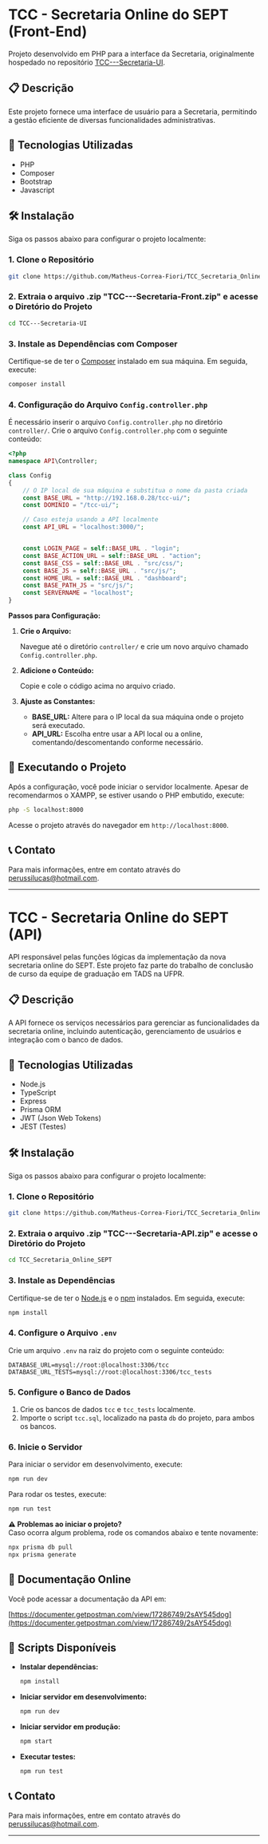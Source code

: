 
# TCC - Secretaria Online do SEPT (Front-End)

Projeto desenvolvido em PHP para a interface da Secretaria, originalmente hospedado no repositório [TCC---Secretaria-UI](https://github.com/LucasPerussi/TCC---Secretaria-UI.git).

## 📋 Descrição

Este projeto fornece uma interface de usuário para a Secretaria, permitindo a gestão eficiente de diversas funcionalidades administrativas.

## 🚀 Tecnologias Utilizadas

- PHP
- Composer
- Bootstrap
- Javascript

## 🛠️ Instalação

Siga os passos abaixo para configurar o projeto localmente:

### 1. Clone o Repositório

```bash
git clone https://github.com/Matheus-Correa-Fiori/TCC_Secretaria_Online_SEPT.git
```

### 2. Extraia o arquivo .zip "TCC---Secretaria-Front.zip" e acesse o Diretório do Projeto

```bash
cd TCC---Secretaria-UI
```

### 3. Instale as Dependências com Composer

Certifique-se de ter o [Composer](https://getcomposer.org/) instalado em sua máquina. Em seguida, execute:

```bash
composer install
```

### 4. Configuração do Arquivo `Config.controller.php`

É necessário inserir o arquivo `Config.controller.php` no diretório `controller/`. Crie o arquivo `Config.controller.php` com o seguinte conteúdo:

```php
<?php
namespace API\Controller;

class Config
{
    // O IP local de sua máquina e substitua o nome da pasta criada
    const BASE_URL = "http://192.168.0.28/tcc-ui/";
    const DOMINIO = "/tcc-ui/";

    // Caso esteja usando a API localmente
    const API_URL = "localhost:3000/";


    const LOGIN_PAGE = self::BASE_URL . "login";
    const BASE_ACTION_URL = self::BASE_URL . "action";
    const BASE_CSS = self::BASE_URL . "src/css/";
    const BASE_JS = self::BASE_URL . "src/js/";
    const HOME_URL = self::BASE_URL . "dashboard";
    const BASE_PATH_JS = "src/js/";
    const SERVERNAME = "localhost";
}
```

**Passos para Configuração:**

1. **Crie o Arquivo:**

   Navegue até o diretório `controller/` e crie um novo arquivo chamado `Config.controller.php`.

2. **Adicione o Conteúdo:**

   Copie e cole o código acima no arquivo criado.

3. **Ajuste as Constantes:**

   - **BASE_URL:** Altere para o IP local da sua máquina onde o projeto será executado.
   - **API_URL:** Escolha entre usar a API local ou a online, comentando/descomentando conforme necessário.

## 🔧 Executando o Projeto

Após a configuração, você pode iniciar o servidor localmente. Apesar de recomendarmos o XAMPP, se estiver usando o PHP embutido, execute:

```bash
php -S localhost:8000
```

Acesse o projeto através do navegador em `http://localhost:8000`.

## 📞 Contato

Para mais informações, entre em contato através do [perussilucas@hotmail.com](mailto:perussilucas@hotmail.com).

---

# TCC - Secretaria Online do SEPT (API)

API responsável pelas funções lógicas da implementação da nova secretaria online do SEPT. Este projeto faz parte do trabalho de conclusão de curso da equipe de graduação em TADS na UFPR.

## 📋 Descrição

A API fornece os serviços necessários para gerenciar as funcionalidades da secretaria online, incluindo autenticação, gerenciamento de usuários e integração com o banco de dados.

## 🚀 Tecnologias Utilizadas

- Node.js
- TypeScript
- Express
- Prisma ORM
- JWT (Json Web Tokens)
- JEST (Testes)

## 🛠️ Instalação

Siga os passos abaixo para configurar o projeto localmente:

### 1. Clone o Repositório

```bash
git clone https://github.com/Matheus-Correa-Fiori/TCC_Secretaria_Online_SEPT.git
```

### 2. Extraia o arquivo .zip "TCC---Secretaria-API.zip" e acesse o Diretório do Projeto

```bash
cd TCC_Secretaria_Online_SEPT
```

### 3. Instale as Dependências

Certifique-se de ter o [Node.js](https://nodejs.org/) e o [npm](https://www.npmjs.com/) instalados. Em seguida, execute:

```bash
npm install
```

### 4. Configure o Arquivo `.env`

Crie um arquivo `.env` na raiz do projeto com o seguinte conteúdo:

```
DATABASE_URL=mysql://root:@localhost:3306/tcc
DATABASE_URL_TESTS=mysql://root:@localhost:3306/tcc_tests
```

### 5. Configure o Banco de Dados

1. Crie os bancos de dados `tcc` e `tcc_tests` localmente.
2. Importe o script `tcc.sql`, localizado na pasta `db` do projeto, para ambos os bancos.

### 6. Inicie o Servidor

Para iniciar o servidor em desenvolvimento, execute:

```bash
npm run dev
```

Para rodar os testes, execute:

```bash
npm run test
```

**⚠️ Problemas ao iniciar o projeto?**  
Caso ocorra algum problema, rode os comandos abaixo e tente novamente:

```bash
npx prisma db pull
npx prisma generate
```

## 📖 Documentação Online

Você pode acessar a documentação da API em:

[https://documenter.getpostman.com/view/17286749/2sAY545dog](https://documenter.getpostman.com/view/17286749/2sAY545dog)

## 🔧 Scripts Disponíveis

- **Instalar dependências:**
  ```bash
  npm install
  ```

- **Iniciar servidor em desenvolvimento:**
  ```bash
  npm run dev
  ```

- **Iniciar servidor em produção:**
  ```bash
  npm start
  ```

- **Executar testes:**
  ```bash
  npm run test
  ```



## 📞 Contato

Para mais informações, entre em contato através do [perussilucas@hotmail.com](mailto:perussilucas@hotmail.com).

---
